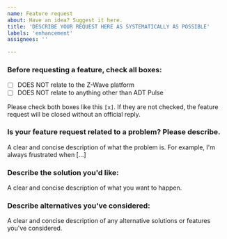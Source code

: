 ```yaml
---
name: Feature request
about: Have an idea? Suggest it here.
title: 'DESCRIBE YOUR REQUEST HERE AS SYSTEMATICALLY AS POSSIBLE'
labels: 'enhancement'
assignees: ''

---
```


### Before requesting a feature, check all boxes:
- [ ] DOES NOT relate to the Z-Wave platform
- [ ] DOES NOT relate to anything other than ADT Pulse

Please check both boxes like this `[x]`. If they are not checked, the feature request will be closed without an official reply.

### Is your feature request related to a problem? Please describe.
A clear and concise description of what the problem is. For example, I'm always frustrated when [...]

### Describe the solution you'd like:
A clear and concise description of what you want to happen.

### Describe alternatives you've considered:
A clear and concise description of any alternative solutions or features you've considered.
